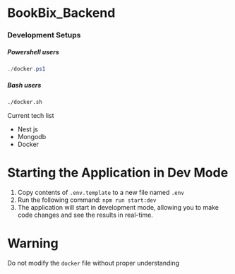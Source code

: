 # BookBix_Backend

### Development Setups

##### Powershell users
```powershell
./docker.ps1
```

##### Bash users
```bash
./docker.sh
```

Current tech list
- Nest js
- Mongodb
- Docker

# Starting the Application in Dev Mode

1. Copy contents of `.env.template` to a new file named `.env`
2. Run the following command: `npm run start:dev`
3. The application will start in development mode, allowing you to make code changes and see the results in real-time.


# Warning

Do not modify the `docker` file without proper understanding